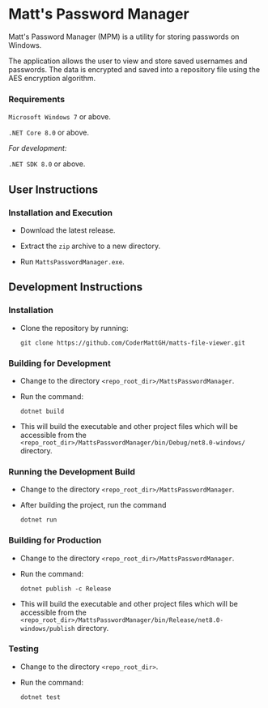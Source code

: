 # Matt's Password Manager

Matt's Password Manager (MPM) is a utility for storing passwords on Windows.

The application allows the user to view and store saved usernames and passwords.
The data is encrypted and saved into a repository file using the AES encryption algorithm.

### Requirements

`Microsoft Windows 7` or above.

`.NET Core 8.0` or above.

_For development:_

`.NET SDK 8.0` or above.

## User Instructions

### Installation and Execution

* Download the latest release.

* Extract the `zip` archive to a new directory.

* Run `MattsPasswordManager.exe`.

## Development Instructions

### Installation

* Clone the repository by running:

	``
	git clone https://github.com/CoderMattGH/matts-file-viewer.git
	``

### Building for Development

* Change to the directory `<repo_root_dir>/MattsPasswordManager`.

* Run the command:

	``
	dotnet build
	``

* This will build the executable and other project files which will be accessible from the 
`<repo_root_dir>/MattsPasswordManager/bin/Debug/net8.0-windows/` directory.

### Running the Development Build

* Change to the directory `<repo_root_dir>/MattsPasswordManager`.

* After building the project, run the command

	``
	dotnet run
	``

### Building for Production

* Change to the directory `<repo_root_dir>/MattsPasswordManager`.

* Run the command:

	``
	dotnet publish -c Release
	``

* This will build the executable and other project files which will be accessible from the 
`<repo_root_dir>/MattsPasswordManager/bin/Release/net8.0-windows/publish` directory.

### Testing

* Change to the directory `<repo_root_dir>`.

* Run the command:

	``
	dotnet test
	``

